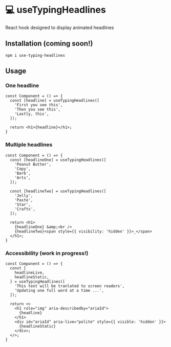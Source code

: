 # 💻 useTypingHeadlines

React hook designed to display animated headlines

## Installation (coming soon!)

```
npm i use-typing-headlines
```

## Usage

### One headline

```tsx
const Component = () => {
  const [headline] = useTypingHeadlines([
    'First you see this',
    'Then you see this',
    'Lastly, this',
  ]);

  return <h1>{headline}</h1>;
}
```

### Multiple headlines

```tsx
const Component = () => {
  const [headlineOne] = useTypingHeadlines([
    'Peanut Butter',
    'Copy',
    'Barb',
    'Arts',
  ]);

  const [headlineTwo] = useTypingHeadlines([
    'Jelly',
    'Paste',
    'Star',
    'Crafts',
  ]);

  return <h1>
    {headlineOne} &amp;<br />
    {headlineTwo}<span style={{ visibility: 'hidden' }}>_</span>
  </h1>;
}
```

### Accessibility (work in progress!)

```tsx
const Component = () => {
  const [
    headlineLive,
    headlineStatic,
  ] = useTypingHeadlines([
    'This text will be tranlated to screen readers',
    'Updating one full word at a time ...',
  ]);

  return <>
    <h1 role="img" aria-describedby="ariaId">
      {headline}
    </h1>
    <div id="ariaId" aria-live="polite" style={{ visible: 'hidden' }}>
      {headlineStatic}
    </div>;
  </>;
}
```